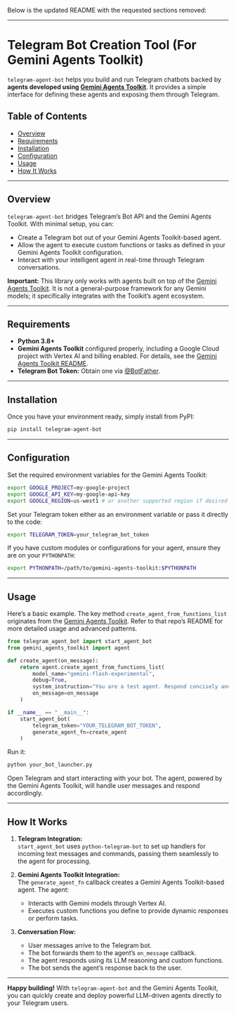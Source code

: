 Below is the updated README with the requested sections removed:

---

# Telegram Bot Creation Tool (For Gemini Agents Toolkit)

`telegram-agent-bot` helps you build and run Telegram chatbots backed by **agents developed using [Gemini Agents Toolkit](https://github.com/GeminiAgentsToolkit/gemini-agents-toolkit/blob/main/README.md)**. It provides a simple interface for defining these agents and exposing them through Telegram.

## Table of Contents
- [Overview](#overview)
- [Requirements](#requirements)
- [Installation](#installation)
- [Configuration](#configuration)
- [Usage](#usage)
- [How It Works](#how-it-works)

---

## Overview

`telegram-agent-bot` bridges Telegram’s Bot API and the Gemini Agents Toolkit. With minimal setup, you can:

- Create a Telegram bot out of your Gemini Agents Toolkit-based agent.
- Allow the agent to execute custom functions or tasks as defined in your Gemini Agents Toolkit configuration.
- Interact with your intelligent agent in real-time through Telegram conversations.

**Important:** This library only works with agents built on top of the [Gemini Agents Toolkit](https://github.com/GeminiAgentsToolkit/gemini-agents-toolkit/blob/main/README.md). It is not a general-purpose framework for any Gemini models; it specifically integrates with the Toolkit’s agent ecosystem.

---

## Requirements

- **Python 3.8+**
- **Gemini Agents Toolkit** configured properly, including a Google Cloud project with Vertex AI and billing enabled. For details, see the [Gemini Agents Toolkit README](https://github.com/GeminiAgentsToolkit/gemini-agents-toolkit/blob/main/README.md).
- **Telegram Bot Token:** Obtain one via [@BotFather](https://t.me/BotFather).

---

## Installation

Once you have your environment ready, simply install from PyPI:

```zsh
pip install telegram-agent-bot
```

---

## Configuration

Set the required environment variables for the Gemini Agents Toolkit:

```zsh
export GOOGLE_PROJECT=my-google-project
export GOOGLE_API_KEY=my-google-api-key
export GOOGLE_REGION=us-west1 # or another supported region if desired
```

Set your Telegram token either as an environment variable or pass it directly to the code:

```zsh
export TELEGRAM_TOKEN=your_telegram_bot_token
```

If you have custom modules or configurations for your agent, ensure they are on your `PYTHONPATH`:

```zsh
export PYTHONPATH=/path/to/gemini-agents-toolkit:$PYTHONPATH
```

---

## Usage

Here’s a basic example. The key method `create_agent_from_functions_list` originates from the [Gemini Agents Toolkit](https://github.com/GeminiAgentsToolkit/gemini-agents-toolkit/blob/main/README.md). Refer to that repo’s README for more detailed usage and advanced patterns.

```python
from telegram_agent_bot import start_agent_bot
from gemini_agents_toolkit import agent

def create_agent(on_message):
    return agent.create_agent_from_functions_list(
        model_name="gemini-flash-experimental",
        debug=True,
        system_instruction="You are a test agent. Respond concisely and helpfully.",
        on_message=on_message
    )

if __name__ == "__main__":
    start_agent_bot(
        telegram_token="YOUR_TELEGRAM_BOT_TOKEN",
        generate_agent_fn=create_agent
    )
```

Run it:

```zsh
python your_bot_launcher.py
```

Open Telegram and start interacting with your bot. The agent, powered by the Gemini Agents Toolkit, will handle user messages and respond accordingly.

---

## How It Works

1. **Telegram Integration:**  
   `start_agent_bot` uses `python-telegram-bot` to set up handlers for incoming text messages and commands, passing them seamlessly to the agent for processing.

2. **Gemini Agents Toolkit Integration:**  
   The `generate_agent_fn` callback creates a Gemini Agents Toolkit-based agent. The agent:
   - Interacts with Gemini models through Vertex AI.
   - Executes custom functions you define to provide dynamic responses or perform tasks.

3. **Conversation Flow:**
   - User messages arrive to the Telegram bot.
   - The bot forwards them to the agent’s `on_message` callback.
   - The agent responds using its LLM reasoning and custom functions.
   - The bot sends the agent’s response back to the user.

---

**Happy building!** With `telegram-agent-bot` and the Gemini Agents Toolkit, you can quickly create and deploy powerful LLM-driven agents directly to your Telegram users.